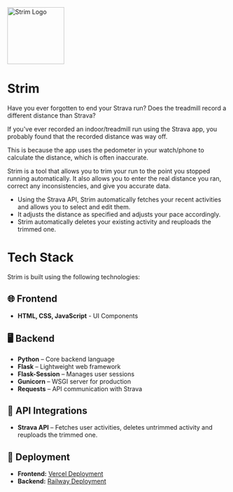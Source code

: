 
<img src="https://github.com/user-attachments/assets/9597570b-dd86-4bfa-a957-29f0515cdb14" alt="Strim Logo" width="130"/>

# Strim
Have you ever forgotten to end your Strava run? Does the treadmill record a different distance than Strava? 

If you've ever recorded an indoor/treadmill run using the Strava app, you probably found that the recorded distance was way off. 

This is because the app uses the pedometer in your watch/phone to calculate the distance, which is often inaccurate. 

Strim is a tool that allows you to trim your run to the point you stopped running automatically. It also allows you to enter the real distance you ran, correct any inconsistencies, and give you accurate data.
- Using the Strava API, Strim automatically fetches your recent activities and allows you to select and edit them. 
- It adjusts the distance as specified and adjusts your pace accordingly.
- Strim automatically deletes your existing activity and reuploads the trimmed one.

# Tech Stack 

Strim is built using the following technologies:

## 🌐 Frontend 
- **HTML, CSS, JavaScript** - UI Components

## 🖥️ Backend 
- **Python** – Core backend language
- **Flask** – Lightweight web framework
- **Flask-Session** – Manages user sessions
- **Gunicorn** – WSGI server for production
- **Requests** – API communication with Strava

## 📡 API Integrations
- **Strava API** – Fetches user activities, deletes untrimmed activity and reuploads the trimmed one.

## 🚀 Deployment
- **Frontend:** [Vercel Deployment](https://strimrun.vercel.app)
- **Backend:** [Railway Deployment](https://strim-production.up.railway.app)

